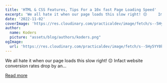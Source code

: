 ```yaml
---
title: 'HTML & CSS Features, Tips For a 10x fast Page Loading Speed'
excerpt: 'We all hate it when our page loads this slow right! 😔     Infact website conversion rates drop by an...'
date: '2022-11-02'
coverImage: 'https://res.cloudinary.com/practicaldev/image/fetch/s--5Hy5YY0k--/c_imagga_scale,f_auto,fl_progressive,h_420,q_auto,w_1000/https://dev-to-uploads.s3.amazonaws.com/uploads/articles/bmh7a2flxv2ts2fxho04.png'
author:
  name: Koders
  picture: "assets/blog/authors/koders.png"
ogImage:
  url: 'https://res.cloudinary.com/practicaldev/image/fetch/s--5Hy5YY0k--/c_imagga_scale,f_auto,fl_progressive,h_420,q_auto,w_1000/https://dev-to-uploads.s3.amazonaws.com/uploads/articles/bmh7a2flxv2ts2fxho04.png'
---
```


We all hate it when our page loads this slow right! 😔     Infact website conversion rates drop by an...

[Read more](https://dev.to/koustav/html-css-features-tips-for-a-10x-fast-page-loading-speed-4jop)
